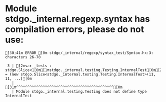 # Module stdgo._internal.regexp.syntax has compilation errors, please do not use:
```
[30;41m ERROR [0m stdgo/_internal/regexp/syntax_test/Syntax.hx:3: characters 26-70

 3 | [2mvar _tests : stdgo.Slice<[0m[1mstdgo._internal.testing.Testing.InternalTest[0m[2m> = (new stdgo.Slice<stdgo._internal.testing.Testing.InternalTest>(11, 11, ...[[0m
   |                          [31m^^^^^^^^^^^^^^^^^^^^^^^^^^^^^^^^^^^^^^^^^^^^[0m
   | Module stdgo._internal.testing.Testing does not define type InternalTest


```

